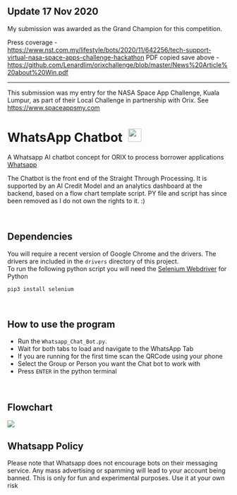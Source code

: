 ## Update 17 Nov 2020
My submission was awarded as the Grand Champion for this competition.

Press coverage - 
https://www.nst.com.my/lifestyle/bots/2020/11/642256/tech-support-virtual-nasa-space-apps-challenge-hackathon
PDF copied save above - https://github.com/Lenardlim/orixchallenge/blob/master/News%20Article%20about%20Win.pdf

---

This submission was my entry for the NASA Space App Challenge, Kuala Lumpur, as part of their Local Challenge in partnership with Orix.
See https://www.spaceappsmy.com

# WhatsApp Chatbot &nbsp;<img src="http://i.imgur.com/bhJe078.png" width="30px" height="30px"/>
A Whatsapp AI chatbot concept for ORIX to process borrower applications  [Whatsapp](https://web.whatsapp.com) <br>

The Chatbot is the front end of the Straight Through Processing. It is supported by an AI Credit Model and an analytics dashboard at the backend, based on a flow chart template script. PY file and script has since been removed as I do not own the rights to it. :) 


<br>

## Dependencies
You will require a recent version of Google Chrome and the drivers. The drivers are included in the `drivers` directory of this project.<br>
To run the following python script you will need the [Selenium Webdriver](https://pypi.python.org/pypi/selenium) for Python

``pip3 install selenium``



<br>

## How to use the program
- Run the `Whatsapp_Chat_Bot.py`.
- Wait for both tabs to load and navigate to the WhatsApp Tab
- If you are running for the first time scan the QRCode using your phone
- Select the Group or Person you want the Chat bot to work with
- Press `ENTER` in the python terminal


<br>

## Flowchart
<img src="https://github.com/Lenardlim/orixchallenge/blob/master/Flowchart.png">

<br>



## Whatsapp Policy

Please note that Whatsapp does not encourage bots on their messaging service. Any mass advertising or spamming will lead to your account being banned. This is only for fun and experimental purposes. Use it at your own risk
